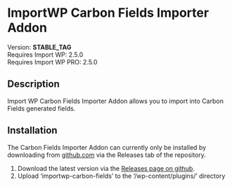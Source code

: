 # ImportWP Carbon Fields Importer Addon

Version: __STABLE_TAG__  
Requires Import WP: 2.5.0  
Requires Import WP PRO: 2.5.0  

## Description

Import WP Carbon Fields Importer Addon allows you to import into Carbon Fields generated fields.

## Installation

The Carbon Fields Importer Addon can currently only be installed by downloading from [github.com](https://github.com/jcollings/importwp-carbon-fields) via the Releases tab of the repository.

1. Download the latest version via the [Releases page on github](https://github.com/jcollings/importwp-carbon-fields/releases).
1. Upload ‘importwp-carbon-fields’ to the ‘/wp-content/plugins/’ directory
